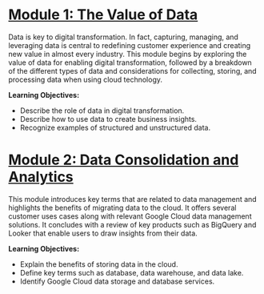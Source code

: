 # [Module 1: The Value of Data](Module1)
Data is key to digital transformation. In fact, capturing, managing, and leveraging data is central to redefining customer experience and creating new value in almost every industry. This module begins by exploring the value of data for enabling digital transformation, followed by a breakdown of the different types of data and considerations for collecting, storing, and processing data when using cloud technology.

**Learning Objectives:**
- Describe the role of data in digital transformation.
- Describe how to use data to create business insights.
- Recognize examples of structured and unstructured data.

# [Module 2: Data Consolidation and Analytics](Module2)
This module introduces key terms that are related to data management and highlights the benefits of migrating data to the cloud. It offers several customer uses cases along with relevant Google Cloud data management solutions. It concludes with a review of key products such as BigQuery and Looker that enable users to draw insights from their data.

**Learning Objectives:**
- Explain the benefits of storing data in the cloud.
- Define key terms such as database, data warehouse, and data lake.
- Identify Google Cloud data storage and database services.
